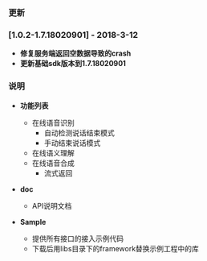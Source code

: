 ### 更新

### [1.0.2-1.7.18020901] - 2018-3-12
- **修复服务端返回空数据导致的crash**
- **更新基础sdk版本到1.7.18020901**

### 说明

* **功能列表**
  * 在线语音识别
      * 自动检测说话结束模式
      * 手动结束说话模式
  * 在线语义理解
  * 在线语音合成
      * 流式返回

* **doc**

  * API说明文档

* **Sample**

  * 提供所有接口的接入示例代码
  * 下载后用libs目录下的framework替换示例工程中的库


### 

